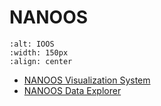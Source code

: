 # NANOOS 


```{image} ../../images/NANOOS.png
:alt: IOOS
:width: 150px
:align: center
```

   * [NANOOS Visualization System](https://www.youtube.com/watch?v=MEVz0jOsqmI)
   * [NANOOS Data Explorer](https://www.youtube.com/playlist?list=PLBvrtRArn5ffsBARjKsczvfxyYX1wGtFP)


